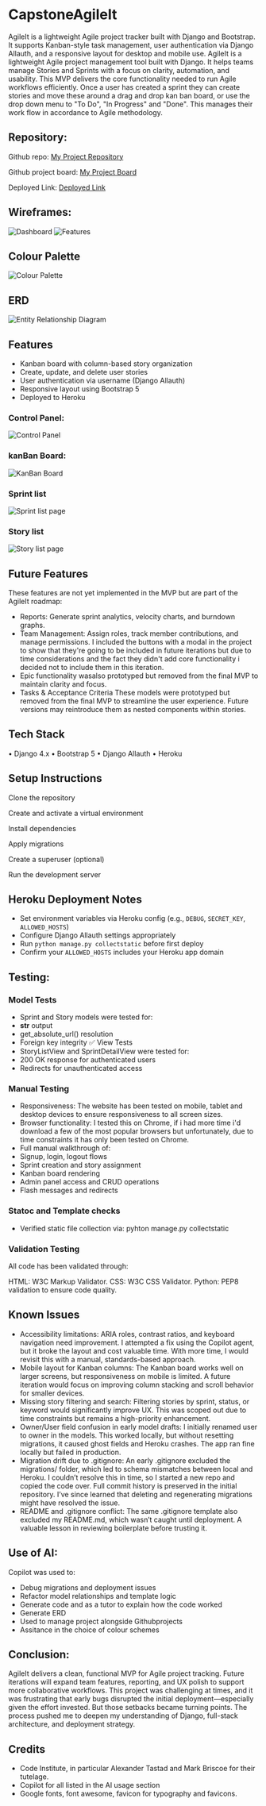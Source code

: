 # CapstoneAgileIt

AgileIt is a lightweight Agile project tracker built with Django and Bootstrap. It supports Kanban-style task management, user authentication via Django Allauth, and a responsive layout for desktop and mobile use. AgileIt is a lightweight Agile project management tool built with Django. It helps teams manage Stories and Sprints with a focus on clarity, automation, and usability. This MVP delivers the core functionality needed to run Agile workflows efficiently. Once a user has created a sprint they can create stories and move these around a drag and drop kan ban board, or use the drop down menu to "To Do", "In Progress" and "Done". This manages their work flow in accordance to Agile methodology. 

## Repository:

Github repo: [My Project Repository](https://github.com/JoshThould/CapstoneAgileIt)

Github project board: [My Project Board](https://github.com/users/JoshThould/projects/12)

Deployed Link: [Deployed Link](https://agileit-cde4464b00d1.herokuapp.com/accounts/login/?next=/dashboard/)

## Wireframes:

![Dashboard](../docs/dashwire.png)
![Features](../docs/featurewire.png)

## Colour Palette

![Colour Palette](../docs/agileitpallette.png)

## ERD

![Entity Relationship Diagram](../docs/ERD.png)

## Features
- Kanban board with column-based story organization
- Create, update, and delete user stories
- User authentication via username (Django Allauth)
- Responsive layout using Bootstrap 5
- Deployed to Heroku

### Control Panel:

![Control Panel](../docs/controlpanel.png)

### kanBan Board: 

![KanBan Board](../docs/kanban.png)

### Sprint list

![Sprint list page](../docs/sprintlist.png)

### Story list

![Story list page](../docs/storylist.png)



## Future Features
These features are not yet implemented in the MVP but are part of the AgileIt roadmap:
- Reports: Generate sprint analytics, velocity charts, and burndown graphs.
- Team Management: Assign roles, track member contributions, and manage permissions. I included the buttons with a modal in the project to show that they're going to be included in future iterations but due to time considerations and the fact they didn't add core functionality i decided not to include them in this iteration. 
- Epic functionality wasalso prototyped but removed from the final MVP to maintain clarity and focus. 
- Tasks & Acceptance Criteria
These models were prototyped but removed from the final MVP to streamline the user experience. Future versions may reintroduce them as nested components within stories.



## Tech Stack
• 	Django 4.x
• 	Bootstrap 5
• 	Django Allauth
• 	Heroku

## Setup Instructions
Clone the repository

Create and activate a virtual environment

Install dependencies

Apply migrations

Create a superuser (optional)

Run the development server


## Heroku Deployment Notes

- Set environment variables via Heroku config (e.g., `DEBUG`, `SECRET_KEY`, `ALLOWED_HOSTS`)
- Configure Django Allauth settings appropriately
- Run `python manage.py collectstatic` before first deploy
- Confirm your `ALLOWED_HOSTS` includes your Heroku app domain


## Testing: 


### Model Tests
- Sprint and Story models were tested for:
- __str__ output
- get_absolute_url() resolution
- Foreign key integrity
✅ View Tests
- StoryListView and SprintDetailView were tested for:
- 200 OK response for authenticated users
- Redirects for unauthenticated access

### Manual Testing 

- Responsiveness: The website has been tested on mobile, tablet and desktop devices to ensure responsiveness to all screen sizes.
- Browser functionality: I tested this on Chrome, if i had more time i'd download a few of the most popular browsers but unfortunately, due to time constraints it has 
only been tested on Chrome.
- Full manual walkthrough of:
- Signup, login, logout flows
- Sprint creation and story assignment
- Kanban board rendering
- Admin panel access and CRUD operations
- Flash messages and redirects

### Statoc and Template checks

- Verified static file collection via: pyhton manage.py collectstatic

### Validation Testing

All code has been validated through:

HTML: W3C Markup Validator.
CSS: W3C CSS Validator.
Python: PEP8 validation to ensure code quality.

## Known Issues

- Accessibility limitations:
ARIA roles, contrast ratios, and keyboard navigation need improvement. I attempted a fix using the Copilot agent, but it broke the layout and cost valuable time. With more time, I would revisit this with a manual, standards-based approach.
- Mobile layout for Kanban columns:
The Kanban board works well on larger screens, but responsiveness on mobile is limited. A future iteration would focus on improving column stacking and scroll behavior for smaller devices.
- Missing story filtering and search:
Filtering stories by sprint, status, or keyword would significantly improve UX. This was scoped out due to time constraints but remains a high-priority enhancement.
- Owner/User field confusion in early model drafts:
I initially renamed user to owner in the models. This worked locally, but without resetting migrations, it caused ghost fields and Heroku crashes. The app ran fine locally but failed in production.
- Migration drift due to .gitignore:
An early .gitignore excluded the migrations/ folder, which led to schema mismatches between local and Heroku. I couldn’t resolve this in time, so I started a new repo and copied the code over. Full commit history is preserved in the initial repository. I’ve since learned that deleting and regenerating migrations might have resolved the issue.
- README and .gitignore conflict:
The same .gitignore template also excluded my README.md, which wasn’t caught until deployment. A valuable lesson in reviewing boilerplate before trusting it.

## Use of AI:

Copilot was used to:
- Debug migrations and deployment issues
- Refactor model relationships and template logic
- Generate code and as a tutor to explain how the code worked
- Generate ERD
- Used to manage project alongside Githubprojects
- Assitance in the choice of colour schemes


## Conclusion:
AgileIt delivers a clean, functional MVP for Agile project tracking. Future iterations will expand team features, reporting, and UX polish to support more collaborative workflows.
This project was challenging at times, and it was frustrating that early bugs disrupted the initial deployment—especially given the effort invested. But those setbacks became turning points. The process pushed me to deepen my understanding of Django, full-stack architecture, and deployment strategy.


## Credits

- Code Institute, in particular Alexander Tastad and Mark Briscoe for their tutelage.
- Copilot for all listed in the AI usage section
- Google fonts, font awesome, favicon for typography and favicons.
